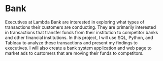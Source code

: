 # Bank 


Executives at Lambda Bank are interested in exploring what types of transactions their customers are conducting. They are primarily interested in transactions that transfer funds from their institution to competitor banks and other financial institutions. In this project, I will use SQL, Python, and Tableau to analyze these transactions and present my findings to executives. I will also create a bank system application and web page to market ads to customers that are moving their funds to competitors.